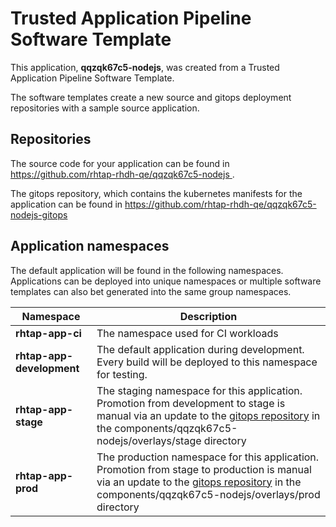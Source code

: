 # Trusted Application Pipeline Software Template

This application, **qqzqk67c5-nodejs**, was created from a Trusted Application Pipeline Software Template.

The software templates create a new source and gitops deployment repositories with a sample source application. 

## Repositories

The source code for your application can be found in [https://github.com/rhtap-rhdh-qe/qqzqk67c5-nodejs ](https://github.com/rhtap-rhdh-qe/qqzqk67c5-nodejs ).
 
The gitops repository, which contains the kubernetes manifests for the application can be found in 
[https://github.com/rhtap-rhdh-qe/qqzqk67c5-nodejs-gitops ](https://github.com/rhtap-rhdh-qe/qqzqk67c5-nodejs-gitops ) 

## Application namespaces 

The default application will be found in the following namespaces. Applications can be deployed into unique namespaces or multiple software templates can also bet generated into the same group namespaces.  

|  Namespace   |  Description   |  
| -------- | -------- |
| **rhtap-app-ci** | The namespace used for CI workloads |
| **rhtap-app-development** | The default application during development. Every build will be deployed to this namespace for testing. |
| **rhtap-app-stage** | The staging namespace for this application. Promotion from development to stage is manual via an update to the [gitops repository](https://github.com/rhtap-rhdh-qe/qqzqk67c5-nodejs-gitops ) in the components/qqzqk67c5-nodejs/overlays/stage directory |
| **rhtap-app-prod** | The production namespace for this application. Promotion from stage to production is manual via an update to the [gitops repository](https://github.com/rhtap-rhdh-qe/qqzqk67c5-nodejs-gitops ) in the components/qqzqk67c5-nodejs/overlays/prod directory |